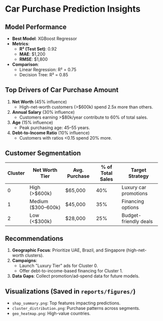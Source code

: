 # Car Purchase Prediction Insights

## Model Performance
- **Best Model**: XGBoost Regressor  
- **Metrics**:  
  - **R² (Test Set)**: 0.92  
  - **MAE**: $1,200  
  - **RMSE**: $1,800  
- **Comparison**:  
  - Linear Regression: R² = 0.75  
  - Decision Tree: R² = 0.85  

## Top Drivers of Car Purchase Amount
1. **Net Worth** (45% influence)  
   - High-net-worth customers (>$600k) spend 2.5x more than others.  
2. **Annual Salary** (30% influence)  
   - Customers earning >$80k/year contribute to 60% of total sales.  
3. **Age** (15% influence)  
   - Peak purchasing age: 45–55 years.  
4. **Debt-to-Income Ratio** (10% influence)  
   - Customers with ratios <0.15 spend 20% more.  

## Customer Segmentation
| Cluster | Net Worth Tier    | Avg. Purchase | % of Total Sales | Target Strategy                |
|---------|-------------------|---------------|------------------|---------------------------------|
| 0       | High (>$600k)     | $65,000       | 40%              | Luxury car promotions           |
| 1       | Medium ($300–600k)| $45,000       | 35%              | Financing options               |
| 2       | Low (<$300k)      | $28,000       | 25%              | Budget-friendly deals           |

## Recommendations
1. **Geographic Focus**: Prioritize UAE, Brazil, and Singapore (high-net-worth clusters).  
2. **Campaigns**:  
   - Launch "Luxury Tier" ads for Cluster 0.  
   - Offer debt-to-income-based financing for Cluster 1.  
3. **Data Gaps**: Collect promotion/ad-spend data for future models.  

## Visualizations (Saved in `reports/figures/`)
- `shap_summary.png`: Top features impacting predictions.  
- `cluster_distribution.png`: Purchase patterns across segments.  
- `geo_heatmap.png`: High-value countries.  